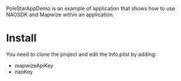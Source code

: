 PoleStarAppDemo is an example of application that shows how to use NAOSDK and Mapwize within an application.

# Install
You need to clone the project and edit the Info.plist by adding:
- mapwizeApiKey
- naoKey